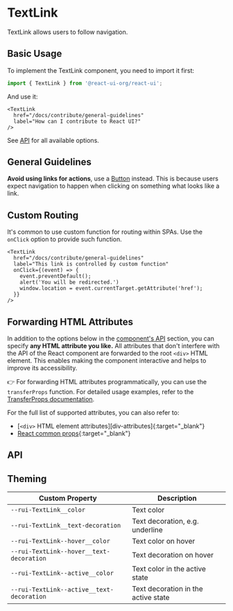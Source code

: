# TextLink

TextLink allows users to follow navigation.

## Basic Usage

To implement the TextLink component, you need to import it first:

```js
import { TextLink } from '@react-ui-org/react-ui';
```

And use it:

```docoff-react-preview
<TextLink
  href="/docs/contribute/general-guidelines"
  label="How can I contribute to React UI?"
/>
```

See [API](#api) for all available options.

## General Guidelines

**Avoid using links for actions**, use a [Button](/components/Button/)
instead. This is because users expect navigation to happen when clicking on
something what looks like a link.

## Custom Routing

It's common to use custom function for routing within SPAs. Use the
`onClick` option to provide such function.

```docoff-react-preview
<TextLink
  href="/docs/contribute/general-guidelines"
  label="This link is controlled by custom function"
  onClick={(event) => {
    event.preventDefault();
    alert('You will be redirected.')
    window.location = event.currentTarget.getAttribute('href');
  }}
/>
```

## Forwarding HTML Attributes

In addition to the options below in the [component's API](#api) section, you
can specify **any HTML attribute you like.** All attributes that don't interfere
with the API of the React component are forwarded to the root `<div>` HTML
element. This enables making the component interactive and helps to improve
its accessibility.

👉 For forwarding HTML attributes programmatically, you can use the `transferProps` function. For detailed usage examples, refer to the [TransferProps documentation](/src/docs/js-helpers/transferProps.md).

For the full list of supported attributes, you can also refer to:

- [`<div>` HTML element attributes][div-attributes]{:target="_blank"}
- [React common props]{:target="_blank"}


## API

<docoff-react-props src="/components/TextLink/TextLink.jsx"></docoff-react-props>

## Theming

| Custom Property                           | Description                         |
|-------------------------------------------|-------------------------------------|
| `--rui-TextLink__color`                   | Text color                          |
| `--rui-TextLink__text-decoration`         | Text decoration, e.g. underline     |
| `--rui-TextLink--hover__color`            | Text color on hover                 |
| `--rui-TextLink--hover__text-decoration`  | Text decoration on hover            |
| `--rui-TextLink--active__color`           | Text color in the active state      |
| `--rui-TextLink--active__text-decoration` | Text decoration in the active state |

[a-attributes]: https://developer.mozilla.org/en-US/docs/Web/HTML/Element/a#attributes
[React common props]: https://react.dev/reference/react-dom/components/common#common-props
